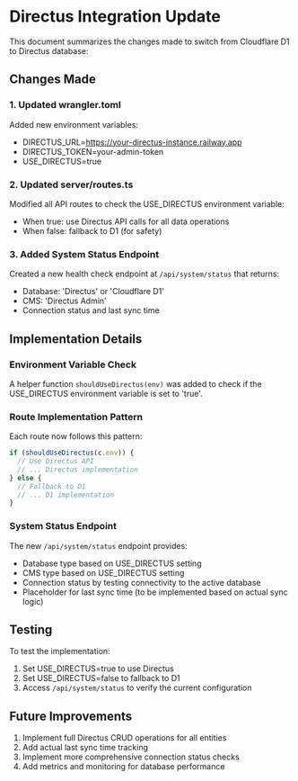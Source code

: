 # Directus Integration Update

This document summarizes the changes made to switch from Cloudflare D1 to Directus database:

## Changes Made

### 1. Updated wrangler.toml
Added new environment variables:
- DIRECTUS_URL=https://your-directus-instance.railway.app
- DIRECTUS_TOKEN=your-admin-token
- USE_DIRECTUS=true

### 2. Updated server/routes.ts
Modified all API routes to check the USE_DIRECTUS environment variable:
- When true: use Directus API calls for all data operations
- When false: fallback to D1 (for safety)

### 3. Added System Status Endpoint
Created a new health check endpoint at `/api/system/status` that returns:
- Database: 'Directus' or 'Cloudflare D1'
- CMS: 'Directus Admin'
- Connection status and last sync time

## Implementation Details

### Environment Variable Check
A helper function `shouldUseDirectus(env)` was added to check if the USE_DIRECTUS environment variable is set to 'true'.

### Route Implementation Pattern
Each route now follows this pattern:
```typescript
if (shouldUseDirectus(c.env)) {
  // Use Directus API
  // ... Directus implementation
} else {
  // Fallback to D1
  // ... D1 implementation
}
```

### System Status Endpoint
The new `/api/system/status` endpoint provides:
- Database type based on USE_DIRECTUS setting
- CMS type based on USE_DIRECTUS setting
- Connection status by testing connectivity to the active database
- Placeholder for last sync time (to be implemented based on actual sync logic)

## Testing

To test the implementation:
1. Set USE_DIRECTUS=true to use Directus
2. Set USE_DIRECTUS=false to fallback to D1
3. Access `/api/system/status` to verify the current configuration

## Future Improvements

1. Implement full Directus CRUD operations for all entities
2. Add actual last sync time tracking
3. Implement more comprehensive connection status checks
4. Add metrics and monitoring for database performance